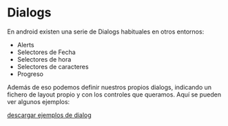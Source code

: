 <h1>
	Dialogs</h1>
<p>
	En android existen una serie de Dialogs habituales en otros entornos:</p>
<ul>
	<li>
		Alerts</li>
	<li>
		Selectores de Fecha</li>
	<li>
		Selectores de hora</li>
	<li>
		Selectores de caracteres</li>
	<li>
		Progreso</li>
</ul>
<p>
	Adem&aacute;s de eso podemos definir nuestros propios dialogs, indicando un fichero de layout propio y con los controles que queramos. Aqu&iacute; se pueden ver algunos ejemplos:</p>
<p>
	<a href="http://www.pello.info/filez/android/11.Dialogs.tar.gz">descargar ejemplos de dialog</a></p>
